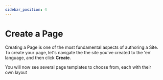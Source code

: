 ```yaml
---
sidebar_position: 4
---
```


# Create a Page

Creating a Page is one of the most fundamental aspects of authoring a Site. To create your page, let's navigate the the site you've created to the 'en' language, and then click **Create**.

You will now see several page templates to choose from, each with their own layout
